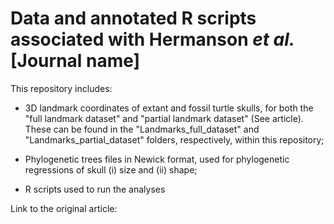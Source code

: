 # Data and annotated R scripts associated with Hermanson _et al._ [Journal name]
This repository includes:

- 3D landmark coordinates of extant and fossil turtle skulls, for both the "full landmark dataset" and "partial landmark dataset" (See article). These can be found in the "Landmarks_full_dataset" and "Landmarks_partial_dataset" folders, respectively, within this repository;

- Phylogenetic trees files in Newick format, used for phylogenetic regressions of skull (i) size and (ii) shape;
  
- R scripts used to run the analyses

Link to the original article:
